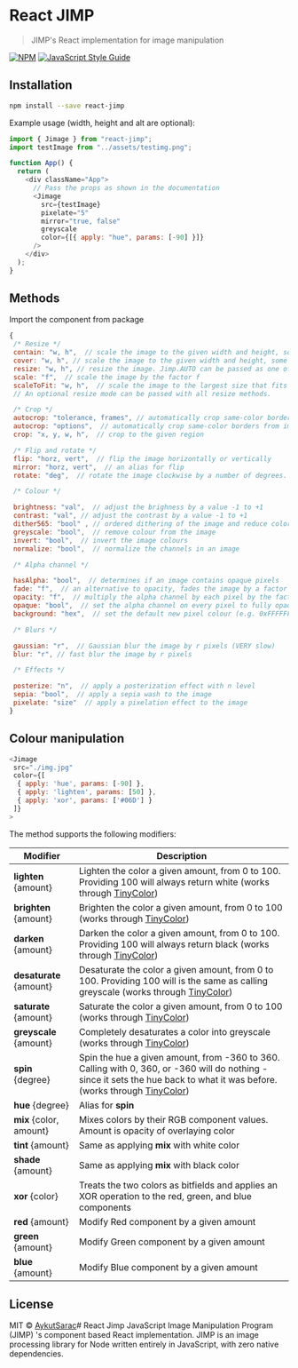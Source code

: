# React JIMP

> JIMP&#x27;s React implementation for image manipulation

[![NPM](https://img.shields.io/npm/v/react-jimp.svg)](https://www.npmjs.com/package/react-jimp) [![JavaScript Style Guide](https://img.shields.io/badge/code_style-standard-brightgreen.svg)](https://standardjs.com)

## Installation

```bash
npm install --save react-jimp
```

Example usage (width, height and alt are optional):

```js
import { Jimage } from "react-jimp";
import testImage from "../assets/testimg.png";

function App() {
  return (
    <div className="App">
      // Pass the props as shown in the documentation
      <Jimage
        src={testImage}
        pixelate="5"
        mirror="true, false"
        greyscale
        color={[{ apply: "hue", params: [-90] }]}
      />
    </div>
  );
}
```

## Methods

Import the component from package

```js
{
 /* Resize */
 contain: "w, h",  // scale the image to the given width and height, some parts of the image may be letter boxed
 cover: "w, h", // scale the image to the given width and height, some parts of the image may be clipped
 resize: "w, h", // resize the image. Jimp.AUTO can be passed as one of the values.
 scale: "f",  // scale the image by the factor f
 scaleToFit: "w, h",  // scale the image to the largest size that fits inside the given width and height
 // An optional resize mode can be passed with all resize methods.

 /* Crop */
 autocrop: "tolerance, frames", // automatically crop same-color borders from image (if any), frames must be a Boolean
 autocrop: "options",  // automatically crop same-color borders from image (if any), options may contain tolerance, cropOnlyFrames, cropSymmetric, leaveBorder
 crop: "x, y, w, h",  // crop to the given region

 /* Flip and rotate */
 flip: "horz, vert",  // flip the image horizontally or vertically
 mirror: "horz, vert",  // an alias for flip
 rotate: "deg",  // rotate the image clockwise by a number of degrees. Optionally, a resize mode can be passed. If `false` is passed as the second parameter, the image width and height will not be resized.

 /* Colour */

 brightness: "val",  // adjust the brighness by a value -1 to +1
 contrast: "val", // adjust the contrast by a value -1 to +1
 dither565: "bool" , // ordered dithering of the image and reduce color space to 16-bits (RGB565)
 greyscale: "bool",  // remove colour from the image
 invert: "bool",  // invert the image colours
 normalize: "bool",  // normalize the channels in an image

 /* Alpha channel */

 hasAlpha: "bool",  // determines if an image contains opaque pixels
 fade: "f",  // an alternative to opacity, fades the image by a factor 0 - 1. 0 will haven no effect. 1 will turn the image
 opacity: "f",  // multiply the alpha channel by each pixel by the factor f, 0 - 1
 opaque: "bool",  // set the alpha channel on every pixel to fully opaque
 background: "hex",  // set the default new pixel colour (e.g. 0xFFFFFFFF or 0x00000000) for by some operations (e.g. image.contain and

 /* Blurs */

 gaussian: "r",  // Gaussian blur the image by r pixels (VERY slow)
 blur: "r", // fast blur the image by r pixels

 /* Effects */

 posterize: "n",  // apply a posterization effect with n level
 sepia: "bool",  // apply a sepia wash to the image
 pixelate: "size"  // apply a pixelation effect to the image
}
```

## Colour manipulation

```js
<Jimage
 src="./img.jpg"
 color={[
  { apply: 'hue', params: [-90] },
  { apply: 'lighten', params: [50] },
  { apply: 'xor', params: ['#06D'] }
 ]}
>
```

The method supports the following modifiers:

| Modifier                | Description                                                                                                                                                                                                      |
| ----------------------- | ---------------------------------------------------------------------------------------------------------------------------------------------------------------------------------------------------------------- |
| **lighten** {amount}    | Lighten the color a given amount, from 0 to 100. Providing 100 will always return white (works through [TinyColor](https://github.com/bgrins/TinyColor))                                                         |
| **brighten** {amount}   | Brighten the color a given amount, from 0 to 100 (works through [TinyColor](https://github.com/bgrins/TinyColor))                                                                                                |
| **darken** {amount}     | Darken the color a given amount, from 0 to 100. Providing 100 will always return black (works through [TinyColor](https://github.com/bgrins/TinyColor))                                                          |
| **desaturate** {amount} | Desaturate the color a given amount, from 0 to 100. Providing 100 will is the same as calling greyscale (works through [TinyColor](https://github.com/bgrins/TinyColor))                                         |
| **saturate** {amount}   | Saturate the color a given amount, from 0 to 100 (works through [TinyColor](https://github.com/bgrins/TinyColor))                                                                                                |
| **greyscale** {amount}  | Completely desaturates a color into greyscale (works through [TinyColor](https://github.com/bgrins/TinyColor))                                                                                                   |
| **spin** {degree}       | Spin the hue a given amount, from -360 to 360. Calling with 0, 360, or -360 will do nothing - since it sets the hue back to what it was before. (works through [TinyColor](https://github.com/bgrins/TinyColor)) |
| **hue** {degree}        | Alias for **spin**                                                                                                                                                                                               |
| **mix** {color, amount} | Mixes colors by their RGB component values. Amount is opacity of overlaying color                                                                                                                                |
| **tint** {amount}       | Same as applying **mix** with white color                                                                                                                                                                        |
| **shade** {amount}      | Same as applying **mix** with black color                                                                                                                                                                        |
| **xor** {color}         | Treats the two colors as bitfields and applies an XOR operation to the red, green, and blue components                                                                                                           |
| **red** {amount}        | Modify Red component by a given amount                                                                                                                                                                           |
| **green** {amount}      | Modify Green component by a given amount                                                                                                                                                                         |
| **blue** {amount}       | Modify Blue component by a given amount                                                                                                                                                                          |

## License

MIT © [AykutSarac](https://github.com/AykutSarac)# React Jimp
JavaScript Image Manipulation Program (JIMP) 's component based React implementation. JIMP is an image processing library for Node written entirely in JavaScript, with zero native dependencies.
